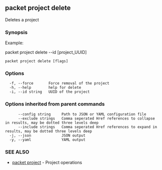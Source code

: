 ## packet project delete

Deletes a project

### Synopsis

Example:

packet project delete --id [project_UUID]



```
packet project delete [flags]
```

### Options

```
  -f, --force       Force removal of the project
  -h, --help        help for delete
  -i, --id string   UUID of the project
```

### Options inherited from parent commands

```
      --config string     Path to JSON or YAML configuration file
      --exclude strings   Comma seperated Href references to collapse in results, may be dotted three levels deep
      --include strings   Comma seperated Href references to expand in results, may be dotted three levels deep
  -j, --json              JSON output
  -y, --yaml              YAML output
```

### SEE ALSO

* [packet project](packet_project.md)	 - Project operations

